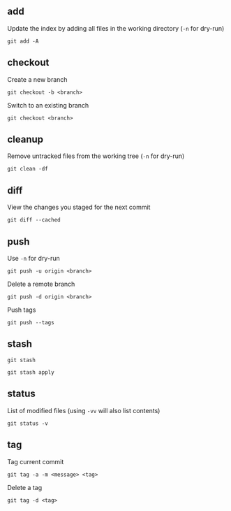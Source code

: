 ## add
Update the index by adding all files in the working directory (`-n` for dry-run)
```
git add -A
```
## checkout
Create a new branch
```
git checkout -b <branch>
```
Switch to an existing branch
```
git checkout <branch>
```

## cleanup
Remove untracked files from the working tree (`-n` for dry-run)
```
git clean -df
```

## diff
View the changes you staged for the next commit
```
git diff --cached
```
## push
Use `-n` for dry-run
```
git push -u origin <branch>
```
Delete a remote branch
```
git push -d origin <branch>
```
Push tags
```
git push --tags
```
## stash 

```
git stash
```

```
git stash apply
```

## status 
List of modified files (using `-vv` will also list contents)
```
git status -v
```

## tag
Tag current commit
```
git tag -a -m <message> <tag>
```
Delete a tag
```
git tag -d <tag>
```

## 
```
```
